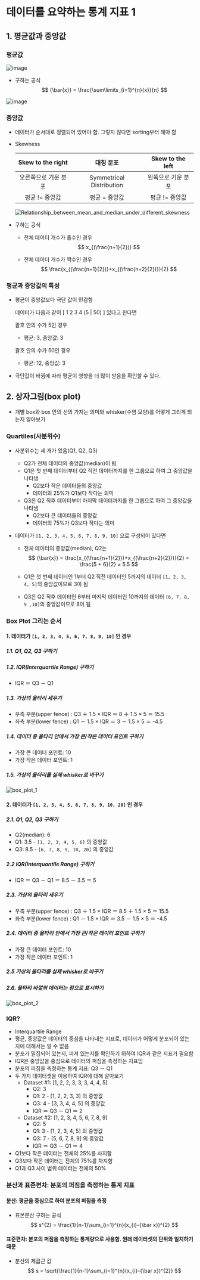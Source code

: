 # 데이터를 요약하는 통계 지표 1

## 1. 평균값과 중앙값

### 평균값

![image](https://user-images.githubusercontent.com/52685206/108709718-707fe800-7556-11eb-8c71-0a3c8c8a69c9.png)

* 구하는 공식
  $$
  {\bar{x}} = \frac{\sum\limits_{i=1}^{n}{x}}{n}
  $$
  

![image](https://user-images.githubusercontent.com/52685206/108709842-9a390f00-7556-11eb-83bf-3b867d8b48cd.png)

### 중앙값

* 데이터가 순서대로 정렬되어 있어야 함. 그렇지 않다면 sorting부터 해야 함

* Skewness

  |  Skew to the right   |        대칭 분포         |  Skew to the left  |
  | :------------------: | :----------------------: | :----------------: |
  | 오른쪽으로 기운 분포 | Symmetrical Distribution | 왼쪽으로 기운 분포 |
  |    평균 != 중앙값    |      평균 = 중앙값       |   평균 != 중앙값   |

  ![Relationship_between_mean_and_median_under_different_skewness](https://user-images.githubusercontent.com/52685206/108710918-05371580-7558-11eb-8254-424f545f04c7.png)

* 구하는 공식

  * 전체 데이터 개수가 홀수인 경우
    $$
    x_{(\frac{n+1}{2})}
    $$

  * 전체 데이터 개수가 짝수인 경우
    $$
    \frac{x_{(\frac{n+1}{2})}+x_{(\frac{n+2}{2})}}{2}
    $$



### 평균과 중앙값의 특성

* 평균이 중앙값보다 극단 값이 민감함

  데이터가 다음과 같이 [  1  2  3  4  (5  |  50)  ] 있다고 한다면

  괄호 안의 수가 5인 경우

  * 평균: 3, 중앙값: 3

  괄호 안의 수가 50인 경우

  * 평균: 12, 중앙값: 3

* 극단값이 바뀜에 따라 평균이 영향을 더 많이 받음을 확인할 수 있다.





## 2. 상자그림(box plot)

* 개별 box와 box 안의 선의 가지는 의미와 whisker(수염 모양)를 어떻게 그리게 되는지 알아보기

### Quartiles(사분위수)

* 사분위수는 세 개가 있음(Q1, Q2, Q3)

  * Q2가 전체 데이터의 중앙값(median)이 됨
  * Q1은 첫 번째 데이터부터 Q2 직전 데이터까지를 한 그룹으로 하여 그 중앙값을 나타냄
    * Q2보다 작은 데이터들의 중앙값
    * 데이터의 25%가 Q1보다 작다는 의미
  * Q3은 Q2 직후 데이터부터 마지막 데이터까지를 한 그룹으로 하여 그 중앙값을 나타냄
    * Q2보다 큰 데이터들의 중앙값
    * 데이터의 75%가 Q3보다 작다는 의미

* 데이터가 `[1, 2, 3, 4, 5, 6, 7, 8, 9, 10]` 으로 구성되어 있다면

  * 전체 데이터의 중앙값(median), Q2는 
    $$
    {\bar{x}} = \frac{x_{(\frac{n+1}{2})}+x_{(\frac{n+2}{2})}}{2} = \frac{5 + 6}{2} = 5.5
    $$

  * Q1은 첫 번째 데이터인 1부터 Q2 직전 데이터인 5까지의 데이터 `[1, 2, 3, 4, 5]`의 중앙값이므로 3이 됨

  * Q3은 Q2 직후 데이터인 6부터 마지막 데이터인 10까지의 데이터 `[6, 7, 8, 9 ,10]`의 중앙값이므로 8이 됨



### Box Plot 그리는 순서

#### 1. 데이터가 `[1, 2, 3, 4, 5, 6, 7, 8, 9, 10]` 인 경우

##### 1.1. Q1, Q2, Q3 구하기

##### 1.2. IQR(Interquartile Range) 구하기

* IQR ＝ Q3 － Q1

##### 1.3. 가상의 울타리 세우기

* 우측 부분(upper fence)
  : Q3 ＋ 1.5 × IQR ＝ 8 ＋ 1.5 × 5 ＝ 15.5
* 좌측 부분(lower fence)
  : Q1 － 1.5 × IQR ＝ 3 － 1.5 × 5 ＝ -4.5

##### 1.4. 데이터 중 울타리 안에서 가장 큰/작은 데이터 포인트 구하기

* 가장 큰 데이터 포인트: 10
* 가장 작은 데이터 포인트: 1

##### 1.5. 가상의 울타리를 실제 whisker로 바꾸기

![box_plot_1](https://user-images.githubusercontent.com/52685206/110327055-d1caaf80-805c-11eb-8803-d394b90d3bb7.png)



#### 2. 데이터가 `[1, 2, 3, 4, 5, 6, 7, 8, 9, 10, 20]` 인 경우

##### 2.1. Q1, Q2, Q3 구하기

* Q2(median): 6
* Q1: 3.5 - `[1, 2, 3, 4, 5, 6]` 의 중앙값
* Q3: 8.5 - `[6, 7, 8, 9, 10, 20]` 의 중앙값

##### 2.2 IQR(Interquantile Range) 구하기

* IQR ＝ Q3 － Q1 ＝ 8.5 － 3.5 ＝ 5

##### 2.3. 가상의 울타리 세우기

* 우측 부분(upper fence)
  : Q3 ＋ 1.5 × IQR ＝ 8.5 ＋ 1.5 × 5 ＝ 15.5
* 좌측 부분(lower fence)
  : Q1 － 1.5 × IQR ＝ 3.5 － 1.5 × 5 ＝ -4.5

##### 2.4. 데이터 중 울타리 안에서 가장 큰/작은 데이터 포인트 구하기

* 가장 큰 데이터 포인트: 10
* 가장 작은 데이터 포인트: 1

##### 2.5 가상의 울타리를 실제 whisker로 바꾸기

##### 2.6. 울타리 바깥의 데이터는 점으로 표시하기

![box_plot_2](https://user-images.githubusercontent.com/52685206/110327059-d2fbdc80-805c-11eb-8dea-513e472e506d.png)

### IQR?

* Interquartile Range
* 평균, 중앙값은 데이터의 중심을 나타내는 지표로, 데이터가 어떻게 분포되어 있는지에 대해서는 알 수 없음
* 분포가 밀집되어 있는지, 퍼져 있는지를 확인하기 위하여 IQR과 같은 지표가 필요함
* IQR은 중앙값을 중심으로 데이터의 퍼짐을 측정하는 지표임
* 분포의 퍼짐을 측정하는 통계 지표: Q3 － Q1
* 두 가지 데이터셋을 이용하여 IQR에 대해 알아보기
  * Dataset #1: [1, 2, 2, 3, 3, 3, 4, 4, 5]
    * Q2: 3
    * Q1: 2 - [1, 2, 2, 3, 3] 의 중앙값
    * Q3: 4 - [3, 3, 4, 4, 5] 의 중앙값
    * IQR ＝ Q3 － Q1 ＝ 2
  * Dataset #2: [1, 2, 3, 4, 5, 6, 7, 8, 9]
    * Q2: 5
    * Q1: 3 - [1, 2, 3, 4, 5] 의 중앙값
    * Q3: 7 - [5, 6, 7, 8, 9] 의 중앙값
    * IQR ＝ Q3 － Q1 ＝ 4
* Q1보다 작은 데이터는 전체의 25%를 차지함
* Q3보다 작은 데이터는 전체의 75%를 차지함
* Q1과 Q3 사이 범위 데이터는 전체의 50%





### 분산과 표준편차: 분포의 퍼짐을 측정하는 통계 지표

#### 분산: 평균을 중심으로 하여 분포의 퍼짐을 측정

* 표본분산 구하는 공식
  $$
  s^{2} = \frac{1}{n-1}\sum_{i=1}^{n}(x_{i}-{\bar x})^{2}
  $$

#### 표준편차: 분포의 퍼짐을 측정하는 통계량으로 사용함. 원래 데이터셋의 단위와 일치하기 때문

* 분산의 제곱근 값
  $$
  s = \sqrt{\frac{1}{n-1}\sum_{i=1}^{n}(x_{i}-{\bar x})^{2}}
  $$
  

